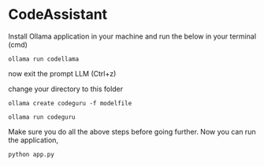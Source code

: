 # CodeAssistant

Install Ollama application in your machine and run the below in your terminal (cmd)
```
ollama run codellama
```

now exit the prompt LLM (Ctrl+z)

change your directory to this folder

```
ollama create codeguru -f modelfile
```

```
ollama run codeguru
```

Make sure you do all the above steps before going further. Now you can run the application,
```
python app.py
```
